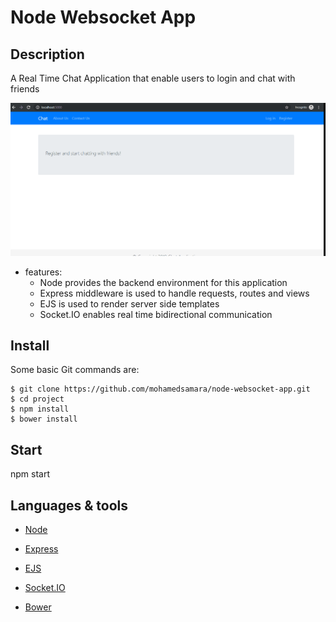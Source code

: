 # Node Websocket App

## Description

A Real Time Chat Application that enable users to login and chat with friends  

![Node Websocket App](/app/public/images/Node-Websocket-App.gif)

* features:
  * Node provides the backend environment for this application
  * Express middleware is used to handle requests, routes and views
  * EJS is used to render server side templates
  * Socket.IO enables real time bidirectional communication


## Install

Some basic Git commands are:

```
$ git clone https://github.com/mohamedsamara/node-websocket-app.git
$ cd project
$ npm install
$ bower install

```

## Start

npm start

## Languages & tools

- [Node](https://nodejs.org/en/)

- [Express](https://expressjs.com/)

- [EJS](https://ejs.co/)

- [Socket.IO](https://socket.io/)

- [Bower](https://bower.io/)
